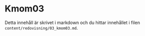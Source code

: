---
---
Kmom03
=========================

Detta innehåll är skrivet i markdown och du hittar innehållet i filen `content/redovisning/03_kmom03.md`.
